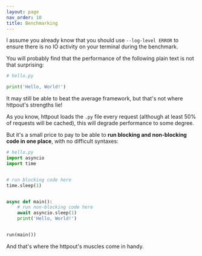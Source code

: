 ```yaml
---
layout: page
nav_order: 10
title: Benchmarking
---
```


I assume you already know that you should use `--log-level ERROR` to ensure there is no IO activity on your terminal during the benchmark.

You will probably find that the performance of the following plain text is not that surprising:
```python
# hello.py

print('Hello, World!')
```

It may still be able to beat the average framework, but that's not where httpout's strengths lie!

As you know, httpout loads the `.py` file every request (although at least 50% of requests will be cached), this will degrade performance to some degree.

But it's a small price to pay to be able to **run blocking and non-blocking code in one place**, with no difficult syntaxes:
```python
# hello.py
import asyncio
import time


# run blocking code here
time.sleep(1)


async def main():
    # run non-blocking code here
    await asyncio.sleep(1)
    print('Hello, World!')


run(main())
```

And that's where the httpout's muscles come in handy.
